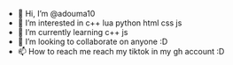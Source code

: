 - 👋 Hi, I’m @adouma10
- 👀 I’m interested in c++ lua python html css js
- 🌱 I’m currently learning c++ js
- 💞️ I’m looking to collaborate on anyone :D
- 📫 How to reach me reach my tiktok in my gh account :D

<!---
adouma10/adouma10 is a ✨ special ✨ repository because its `README.md` (this file) appears on your GitHub profile.
You can click the Preview link to take a look at your changes.
--->
